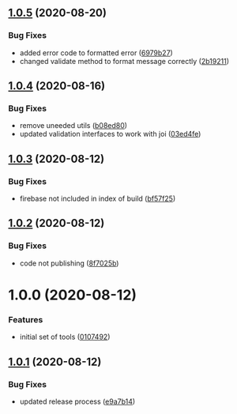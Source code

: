 ## [1.0.5](https://github.com/ryan-cat/rmc-backend-tools/compare/v1.0.4...v1.0.5) (2020-08-20)


### Bug Fixes

* added error code to formatted error ([6979b27](https://github.com/ryan-cat/rmc-backend-tools/commit/6979b270aa09fcde56a3be94b7825d4efc9d9711))
* changed validate method to format message correctly ([2b19211](https://github.com/ryan-cat/rmc-backend-tools/commit/2b19211304b4f20474ff47c06d79bbea073a5444))

## [1.0.4](https://github.com/ryan-cat/rmc-backend-tools/compare/v1.0.3...v1.0.4) (2020-08-16)


### Bug Fixes

* remove uneeded utils ([b08ed80](https://github.com/ryan-cat/rmc-backend-tools/commit/b08ed800b02b5c945cec43e9d94edb48588a71ab))
* updated validation interfaces to work with joi ([03ed4fe](https://github.com/ryan-cat/rmc-backend-tools/commit/03ed4fee3e8a6a5c9b7c4a210cabaf5b388d9309))

## [1.0.3](https://github.com/ryan-cat/rmc-backend-tools/compare/v1.0.2...v1.0.3) (2020-08-12)


### Bug Fixes

* firebase not included in index of build ([bf57f25](https://github.com/ryan-cat/rmc-backend-tools/commit/bf57f2534c90cd152314656b53a89388408f90aa))

## [1.0.2](https://github.com/ryan-cat/rmc-backend-tools/compare/v1.0.1...v1.0.2) (2020-08-12)


### Bug Fixes

* code not publishing ([8f7025b](https://github.com/ryan-cat/rmc-backend-tools/commit/8f7025bdda232b1fedc7ff5d3cb13ba2148c6342))

# 1.0.0 (2020-08-12)

### Features

- initial set of tools ([0107492](https://github.com/ryan-cat/rmc-backend-tools/commit/0107492e783b4ae61c8dd101ed9e0c6b6282a2fa))

## [1.0.1](https://github.com/ryan-cat/rmc-backend-tools/compare/v1.0.0...v1.0.1) (2020-08-12)

### Bug Fixes

- updated release process ([e9a7b14](https://github.com/ryan-cat/rmc-backend-tools/commit/e9a7b1454929ecb8af73d3f256d0ac116283e48f))
